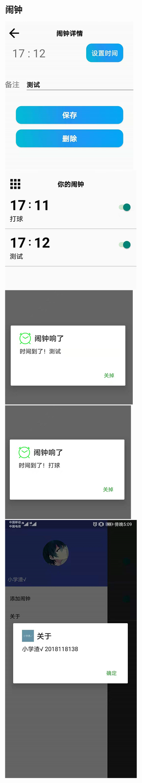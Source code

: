 # 闹钟
![设置](/BigMissing/img/设置.png)
<br/>
![主界面](/BigMissing/img/主界面.png)
<br/>
![震动1.png](/BigMissing/img/震动1.png)
<br/>
![震动2](/BigMissing/img/震动2.png)
<br/>
![关于](/BigMissing/img/关于.png)